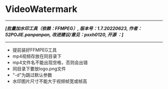 # VideoWatermark
___
***[批量加水印工具（依赖：FFMPEG）, 版本号：1.7.20220623, 作者：52POJIE.panpanpan, 改进建议/意见：pxxh0120, 开源 ：]***
___
- 提前装好FFMPEG工具
- mp4视频存放在同目录下
- mp4文件名不能出现空格，否则会出错
- 同目录下要放logo.png文件
- "-d"为跳过默认参数
- 水印图片尺寸不能大于视频帧宽或帧高
